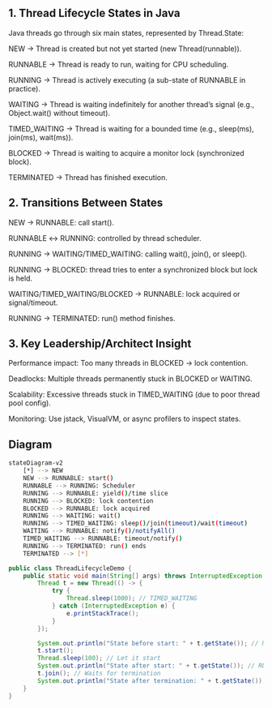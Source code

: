 ## 1. Thread Lifecycle States in Java
Java threads go through six main states, represented by Thread.State:

NEW → Thread is created but not yet started (new Thread(runnable)).

RUNNABLE → Thread is ready to run, waiting for CPU scheduling.

RUNNING → Thread is actively executing (a sub-state of RUNNABLE in practice).

WAITING → Thread is waiting indefinitely for another thread’s signal (e.g., Object.wait() without timeout).

TIMED_WAITING → Thread is waiting for a bounded time (e.g., sleep(ms), join(ms), wait(ms)).

BLOCKED → Thread is waiting to acquire a monitor lock (synchronized block).

TERMINATED → Thread has finished execution.


## 2. Transitions Between States

NEW → RUNNABLE: call start().

RUNNABLE ↔ RUNNING: controlled by thread scheduler.

RUNNING → WAITING/TIMED_WAITING: calling wait(), join(), or sleep().

RUNNING → BLOCKED: thread tries to enter a synchronized block but lock is held.

WAITING/TIMED_WAITING/BLOCKED → RUNNABLE: lock acquired or signal/timeout.

RUNNING → TERMINATED: run() method finishes.

## 3. Key Leadership/Architect Insight

Performance impact: Too many threads in BLOCKED → lock contention.

Deadlocks: Multiple threads permanently stuck in BLOCKED or WAITING.

Scalability: Excessive threads stuck in TIMED_WAITING (due to poor thread pool config).

Monitoring: Use jstack, VisualVM, or async profilers to inspect states.

## Diagram

```bash
stateDiagram-v2
    [*] --> NEW
    NEW --> RUNNABLE: start()
    RUNNABLE --> RUNNING: Scheduler
    RUNNING --> RUNNABLE: yield()/time slice
    RUNNING --> BLOCKED: lock contention
    BLOCKED --> RUNNABLE: lock acquired
    RUNNING --> WAITING: wait()
    RUNNING --> TIMED_WAITING: sleep()/join(timeout)/wait(timeout)
    WAITING --> RUNNABLE: notify()/notifyAll()
    TIMED_WAITING --> RUNNABLE: timeout/notify()
    RUNNING --> TERMINATED: run() ends
    TERMINATED --> [*]

```

```java
public class ThreadLifecycleDemo {
    public static void main(String[] args) throws InterruptedException {
        Thread t = new Thread(() -> {
            try {
                Thread.sleep(1000); // TIMED_WAITING
            } catch (InterruptedException e) {
                e.printStackTrace();
            }
        });

        System.out.println("State before start: " + t.getState()); // NEW
        t.start();
        Thread.sleep(100); // Let it start
        System.out.println("State after start: " + t.getState()); // RUNNABLE / TIMED_WAITING
        t.join(); // Waits for termination
        System.out.println("State after termination: " + t.getState()); // TERMINATED
    }
}


```